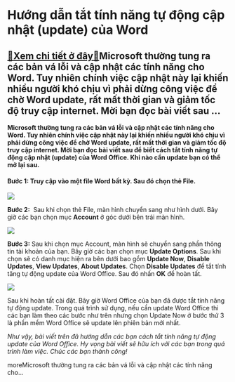 Hướng dẫn tắt tính năng tự động cập nhật (update) của Word
==========================================================

[:gift:Xem chi tiết ở đây:gift:](https://hddtvn.com/huong-dan-tat-tinh-nang-tu-dong-cap-nhat-update-cua-word/)Microsoft thường tung ra các bản vá lỗi và cập nhật các tính năng cho Word. Tuy nhiên chính việc cập nhật này lại khiến nhiều người khó chịu vì phải dừng công việc để chờ Word update, rất mất thời gian và giảm tốc độ truy cập internet. Mời bạn đọc bài viết sau …
----------------------------------------------------------------------------------------------------------------------------------------------------------------------------------------------------------------------------------------------------------------------

**Microsoft thường tung ra các bản vá lỗi và cập nhật các tính năng cho Word. Tuy nhiên chính việc cập nhật này lại khiến nhiều người khó chịu vì phải dừng công việc để chờ Word update, rất mất thời gian và giảm tốc độ truy cập internet. Mời bạn đọc bài viết sau để biết cách tắt tính năng tự động cập nhật (update) của Word Office. Khi nào cần update bạn có thể mở lại sau.**


#### **Bước 1:** Truy cập vào một file Word bất kỳ. Sau đó chọn thẻ **File**.


[![](https://hddtvn.com/wp-content/uploads/2021/01/z3h1ikB.png)](https://hddtvn.com/wp-content/uploads/2021/01/z3h1ikB.png)


**Bước 2:**  Sau khi chọn thẻ File, màn hình chuyển sang như hình dưới. Bây giờ các bạn chọn mục **Account** ở góc dưới bên trái màn hình.


![](https://hddtvn.com/wp-content/uploads/2021/01/nPgRy6R.png)


**Bước 3:** Sau khi chọn mục Account, màn hình sẽ chuyển sang phần thông tin tài khoản của bạn. Bây giờ các bạn chọn mục **Update Options**. Sau khi chọn sẽ có danh mục hiện ra bên dưới bao gồm **Update Now**, **Disable Updates**, **View Updates**, **About Updates**. Chọn **Disable Updates** để tắt tính tăng tự động update của Word Office. Sau đó nhấn **OK** để hoàn tất.


![](https://hddtvn.com/wp-content/uploads/2021/01/zVT002Q.png)


Sau khi hoàn tất cài đặt. Bây giờ Word Office của bạn đã được tắt tính năng tự động update. Trong quá trình sử dụng, nếu cần update Word Office thì các bạn làm theo các bước như trên nhưng chọn Update Now ở bước thứ 3 là phần mềm Word Office sẽ update lên phiên bản mới nhất.


*Như vậy, bài viết trên đã hướng dẫn các bạn cách tắt tính năng tự động update của Word Office. Hy vọng bài viết sẽ hữu ích với các bạn trong quá trình làm việc. Chúc các bạn thành công!*


moreMicrosoft thường tung ra các bản vá lỗi và cập nhật các tính năng cho…

